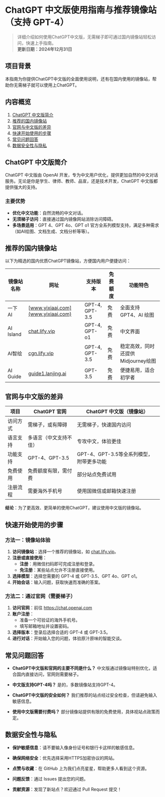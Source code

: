 # ChatGPT 中文版使用指南与推荐镜像站（支持 GPT-4）

> 详细介绍如何使用ChatGPT中文版，无需梯子即可通过国内镜像站轻松访问，快速上手指南。  
> **更新日期：2024年12月31日**

## 项目背景

本指南为你提供ChatGPT中文版的全面使用说明，还有在国内使用的镜像站，帮助你无需梯子就可以使用上ChatGPT。

## 内容概览

1. [ChatGPT 中文版简介](#chatgpt-中文版简介)
2. [推荐的国内镜像站](#推荐的国内镜像站)
3. [官网与中文版的差异](#官网与中文版的差异)
4. [快速开始使用的步骤](#快速开始使用的步骤)
5. [常见问题回答](#常见问题回答)
6. [数据安全性与隐私](#数据安全性与隐私)

## ChatGPT 中文版简介

ChatGPT 中文版由 OpenAI 开发，专为中文用户优化，提供更加自然的中文对话服务。无论是你是学生、律师、教师、品宣，还是技术开发，ChatGPT 中文版都提供强大的支持。

### 主要优势

- **优化中文功能**：自然流畅的中文对话。
- **无须梯子访问**：直接通过国内镜像网站消除访问障碍。
- **多场景适用**：GPT 4、GPT 4o、GPT o1 官方全系列模型支持，满足多种需求（如AI绘图、文档生成、文档分析等等）。

## 推荐的国内镜像站

以下为精选的国内优质ChatGPT镜像站，方便国内用户便捷访问：

| 镜像站名称  | 网址              | 支持版本       | 免费额度 | 功能特色               |
|------------|-------------------|----------------|----------|------------------------|
| 一下 AI    | [www.yixiaai.com](www.yixiaai.com)     | GPT-4, GPT-3.5 | 免费     | 全面支持 GPT4、AI 绘图 |
| AI Island |[chat.lify.vip](https://chat.lify.vip)         | GPT-4, GPT-o1  | 免费     | 中文界面         |
| AI智绘   | [cgn.lify.vip](https://cgn.lify.vip)| GPT-4, GPT-3.5 | 免费     | 稳定高效，同时还提供Midjourney绘图     |
|AI Guide   | [guide1.lanjing.ai](https://guide1.lanjing.ai)     | GPT-3.5        | 免费     | 便捷易用，适合初学者   |

## 官网与中文版的差异

| 项目      | ChatGPT 官网      | ChatGPT 中文版（镜像站） |
|-----------|-------------------|--------------------------|
| 访问方式  | 需梯子，或有障碍   | 无需梯子，快速国内访问   |
| 语言支持  | 多语言（中文支持不佳） | 专攻中文，体验更佳     |
| 功能支持  | GPT-4、GPT-3.5    | GPT-4、GPT-3.5等全系列模型，附带更多功能 |
| 免费使用  | 免费额度有限，需付费 | 部分站点免费试用       |
| 注册流程  | 需要海外手机号     | 使用国微信或邮箱快速注册 |

**结论**：为了更高效、更简单的使用ChatGPT，建议使用中文版的镜像站。

## 快速开始使用的步骤

### 方法一：镜像站体验

1. **访问镜像站**：选择一个推荐的镜像站，如 [chat.lify.vip](https://chat.lify.vip)。
2. **注册或直接使用**：
   - **注册**：用微信扫码即可完成注册和登录。
   - **免注册**：某些站点允许不注册直接使用。
3. **选择模型**：选择您需要的 GPT-4 或 GPT-3.5、GPT 4o、GPT o1。
4. **开始会话**：输入问题，获取快速而准确的答案。

### 方法二：通过官网（需要梯子）

1. **访问官网**：前往 <https://chat.openai.com>
2. **账户注册**：
   - 准备一个可验证的海外手机号。
   - 填写邮箱地址并设置密码。
3. **选择版本**：登录后选择合适的 GPT-4 或 GPT-3.5。
4. **进行对话**：开始输入您的问题，体验原汁原味的智能交谈。

## 常见问题回答

- **ChatGPT中文版和官网的主要不同是什么？**
  中文版通过镜像站特别优化，适合国内直接访问，官网则需要梯子。

- **中文版支持GPT-4吗？**
  是的，多数镜像站支持GPT-4。

- **ChatGPT中文版的安全如何？**
  我们推荐的站点经过安全检查，但请避免输入敏感信息。

- **使用中文版需要付费吗？**
  部分镜像站提供有限的免费使用，具体视站点政策而定。

## 数据安全性与隐私

- **保护敏感信息**：请不要输入像身份证号和银行卡这样的敏感信息。
- **确保网络安全**：优先选择采用HTTPS加密协议的网站。


- **点赞与收藏**：在 GitHub 上为我们点亮星星，帮助更多人看到这个资源。
- **问题反馈**：通过 Issues 提出您的问题。
- **贡献资源**：发现了新站点？欢迎通过 Pull Request 提交！

